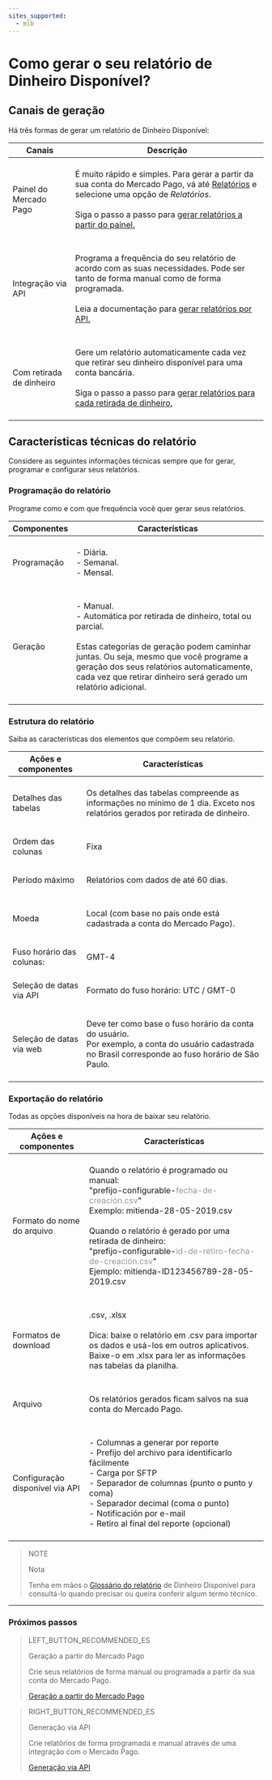 ```yaml
---
sites_supported:
  - mlb
---
```


# Como gerar o seu relatório de Dinheiro Disponível?


## Canais de geração

Há três formas de gerar um relatório de Dinheiro Disponível: 

| Canais | Descrição |
| ------- | ----------- |
| Painel do Mercado Pago | <br/>É muito rápido e simples. Para gerar a partir da sua conta do Mercado Pago, vá até [Relatórios](https://www.mercadopago.com.br/balance/reports) e selecione uma opção de *Relatórios*.<br/><br/>Siga o passo a passo para [gerar relatórios a partir do painel.](https://www.mercadopago.com.brar/developers/pt/guides/reports/available-money/panel/)<br/><br/> |
| Integração via API | <br/>Programa a frequência do seu relatório de acordo com as suas necessidades. Pode ser tanto de forma manual como de forma programada.<br/><br/>Leia a documentação para [gerar relatórios por API.](https://www.mercadopago.com.br/developers/pt/guides/reports/available-money/api/) <br/><br/>|
| Com retirada de dinheiro | <br/>Gere um relatório automaticamente cada vez que retirar seu dinheiro disponível para uma conta bancária. <br/><br/>Siga o passo a passo para  [gerar relatórios para cada retirada de dinheiro.](https://www.mercadopago.com.br/developers/pt/guides/reports/available-money/withdrawal/)<br/><br/> |


## Características técnicas do relatório

Considere as seguintes informações técnicas sempre que for gerar, programar e configurar seus relatórios.

### Programação do relatório

Programe como e com que frequência você quer gerar seus relatórios. 


| Componentes | Características |
| ------------ |	--------    |
| Programação | <br/>-  Diária.<br/>  -  Semanal.<br/>-  Mensal. <br/><br/> |
| Geração  | <br/>-  Manual.<br/>  -  Automática por retirada de dinheiro, total ou parcial. <br/><br/>Estas categorias de geração podem caminhar juntas. Ou seja, mesmo que você programe a geração dos seus relatórios automaticamente, cada vez que retirar dinheiro será gerado um relatório adicional.<br/> <br/>  |


### Estrutura do relatório

Saiba as características dos elementos que compõem seu relatório.


| Ações e componentes | Características |
| ------------ |	--------    |
| Detalhes das tabelas | <br/>Os detalhes das tabelas compreende as informações no mínimo de 1 dia. Exceto nos relatórios gerados por retirada de dinheiro. <br/> <br/>  |
| Ordem das colunas |<br/> Fixa <br/> <br/> |
| Período máximo | <br/> Relatórios com dados de até 60 dias. <br/> <br/> |
| Moeda | <br/> Local (com base no país onde está cadastrada a conta do Mercado Pago). <br/> <br/> |
| Fuso horário das colunas: | <br/> GMT-4 <br/> <br/> |
| Seleção de datas via API |<br/>  Formato do fuso horário: UTC / GMT-0 <br/> <br/> |
| Seleção de datas via web | <br/> Deve ter como base o fuso horário da conta do usuário. <br/>Por exemplo, a conta do usuário cadastrada no Brasil corresponde ao fuso horário de São Paulo. <br/> <br/> |


### Exportação do relatório

Todas as opções disponíveis na hora de baixar seu relatório.

| Ações e componentes | Características |
| ------------ |	--------    |
| Formato do nome do arquivo | <br/>Quando o relatório é programado ou manual:<br/> "prefijo-configurable-<span style='color:#999999;'>fecha-de-creación.csv</span>" <br/> Exemplo:  mitienda-28-05-2019.csv <br/><br/> Quando o relatório é gerado por uma retirada de dinheiro: <br/> "prefijo-configurable-<span style='color:#999999;'>id-de-retiro-fecha-de-creación.csv</span>"<br/> Ejemplo: mitienda-ID123456789-28-05-2019.csv <br/> <br/> |
| Formatos de download | <br/>.csv, .xlsx <br/><br/>Dica: baixe o relatório em .csv para importar os dados e usá-los em outros aplicativos. Baixe-o em .xlsx para ler as informações nas tabelas da planilha.<br/><br/> |
| Arquivo | <br/> Os relatórios gerados ficam salvos na sua conta do Mercado Pago. <br/><br/> |
| Configuração disponível via API | <br/>-  Columnas a generar por reporte<br/> -  Prefijo del archivo para identificarlo fácilmente<br/> -  Carga por SFTP<br/> -  Separador de columnas (punto o punto y coma)<br/> -  Separador decimal (coma o punto)<br/> -  Notificación por e-mail<br/> -  Retiro al final del reporte (opcional) <br/><br/> |



> NOTE
>
> Nota
>
> Tenha em mãos o [Glossário do relatório](https://www.mercadopago.com.br/developers/pt/guides/reports/available-money/glossary/) de Dinheiro Disponível para consultá-lo quando precisar ou queira conferir algum termo técnico.

<hr/>

### Próximos passos

> LEFT_BUTTON_RECOMMENDED_ES
>
> Geração a partir do Mercado Pago  
>
> Crie seus relatórios de forma manual ou programada a partir da sua conta do Mercado Pago.
>
> [Geração a partir do Mercado Pago](https://www.mercadopago.com.br/developers/pt/guides/reports/available-money/panel/)

> RIGHT_BUTTON_RECOMMENDED_ES
>
> Generação via API
>
> Crie relatórios de forma programada e manual através de uma integração com o Mercado Pago.
>
> [Generação via API](https://www.mercadopago.com.br/developers/pt/guides/reports/available-money/api/)
